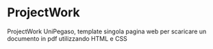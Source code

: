 # ProjectWork
ProjectWork UniPegaso, template singola pagina web per scaricare un documento in pdf utilizzando HTML e CSS
